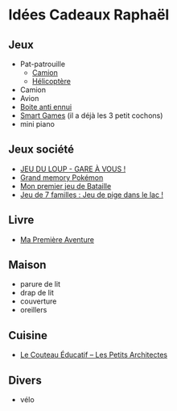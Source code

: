 # Idées Cadeaux Raphaël

## Jeux

- Pat-patrouille
  - [Camion](https://amzn.eu/d/7L6gCK6)
  - [Hélicoptère](https://amzn.eu/d/d6pphEk)
- Camion
- Avion
- [Boite anti ennui](https://www.natureetdecouvertes.com/enfant/librairie/decouverte-apprentissage/la-boite-anti-ennui-11209630)
- [Smart Games](https://www.smartgames.eu/fr/collection/jeux-préscolaires) (il a déjà les 3 petit cochons)
- mini piano

## Jeux société

- [JEU DU LOUP - GARE À VOUS !](https://www.avenuedesjeux.com/editions-auzou-jeux-de-cartes-jeu-du-loup-gare-a-vous.1414050.html)
- [Grand memory Pokémon](https://www.avenuedesjeux.com/ravensburger-grand-memory-pokemon.2875000.html)
- [Mon premier jeu de Bataille](https://www.avenuedesjeux.com/editions-auzou-mon-premier-jeu-de-bataille.157323.html#description-nav)
- [Jeu de 7 familles : Jeu de pige dans le lac !](https://www.avenuedesjeux.com/jeu-de-7-familles-jeu-de-pige-dans-le-lac.157349.html#description-nav)

## Livre

- [Ma Première Aventure](https://share.google/zNpQEx4dexQ9lpYxY )
 
## Maison

- parure de lit
- drap de lit
- couverture
- oreillers
 
## Cuisine

- [Le Couteau Éducatif – Les Petits Architectes](https://share.google/l084cgu2bJOI7xyi0)

## Divers

- vélo
